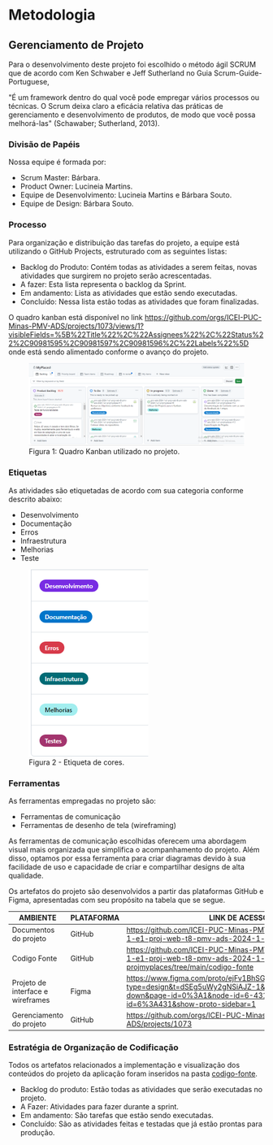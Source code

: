 
# Metodologia

## Gerenciamento de Projeto
Para o desenvolvimento deste projeto foi escolhido o método ágil SCRUM que de acordo com Ken Schwaber e Jeff Sutherland no Guia Scrum-Guide-Portuguese,

"É um framework dentro do qual você pode empregar vários processos ou técnicas. O Scrum deixa claro a eficácia relativa das práticas de gerenciamento e desenvolvimento de produtos, de modo que você possa melhorá-las" (Schawaber; Sutherland, 2013).

### Divisão de Papéis

Nossa equipe é formada por:
- Scrum Master: Bárbara.
- Product Owner: Lucineia Martins.
- Equipe de Desenvolvimento: Lucineia Martins e Bárbara Souto.
- Equipe de Design: Bárbara Souto.

### Processo

Para organização e distribuição das tarefas do projeto, a equipe está utilizando o GitHub Projects, estruturado com as seguintes listas: 

<ul>
  <li>Backlog do Produto: Contém todas as atividades a serem feitas, novas atividades que surgirem no projeto serão acrescentadas.</li>
  <li>A fazer: Esta lista representa o backlog da Sprint.</li>
  <li>Em andamento: Lista as atividades que estão sendo executadas.</li>
  <li>Concluído: Nessa lista estão todas as atividades que foram finalizadas.</li>
 </ul>

O quadro kanban está disponível no link https://github.com/orgs/ICEI-PUC-Minas-PMV-ADS/projects/1073/views/1?visibleFields=%5B%22Title%22%2C%22Assignees%22%2C%22Status%22%2C90981595%2C90981597%2C90981596%2C%22Labels%22%5D onde está sendo alimentado conforme o avanço do projeto.

<figure> 
  <img src="/documentos/img/quadroKanban.png">
    <figcaption>Figura 1: Quadro Kanban utilizado no projeto.</figcaption>
</figure> 
  
<h3>Etiquetas</h3>
<p>As atividades são etiquetadas de acordo com sua categoria conforme descrito abaixo:</p>

<ul>
  <li>Desenvolvimento</li>
  <li>Documentação</li>
  <li>Erros</li>
  <li>Infraestrutura</li>
  <li>Melhorias</li>
  <li>Teste</li>
</ul>

<figure> 
  <img src="/documentos/img/Etiquetas.png">
    <figcaption>Figura 2 - Etiqueta de cores.</figcaption>
</figure> 
  
### Ferramentas

As ferramentas empregadas no projeto são:

- Ferramentas de comunicação
- Ferramentas de desenho de tela (wireframing)

As ferramentas de comunicação escolhidas oferecem uma abordagem visual mais organizada que simplifica o acompanhamento do projeto. Além disso, optamos por essa ferramenta para criar diagramas devido à sua facilidade de uso e capacidade de criar e compartilhar designs de alta qualidade.

<p>Os artefatos do projeto são desenvolvidos a partir das plataformas GitHub e Figma, apresentadas com seu propósito na tabela que se segue.<p/>

| AMBIENTE | PLATAFORMA |LINK DE ACESSO                 |
|--------------------|--------------------------------------------------------------------------------|----------------------------------------|
|Documentos do projeto  | GitHub | https://github.com/ICEI-PUC-Minas-PMV-ADS/pmv-ads-2024-1-e1-proj-web-t8-pmv-ads-2024-1-e1-projmyplaces |
|Codigo Fonte | GitHub | https://github.com/ICEI-PUC-Minas-PMV-ADS/pmv-ads-2024-1-e1-proj-web-t8-pmv-ads-2024-1-e1-projmyplaces/tree/main/codigo-fonte|
|Projeto de interface e wireframes | Figma |https://www.figma.com/proto/ejFv1BhSGfapMhtXNPPIap/Untitled?type=design&t=dSEg5uWy2gNSiAJZ-1&scaling=scale-down&page-id=0%3A1&node-id=6-431&starting-point-node-id=6%3A431&show-proto-sidebar=1|
|Gerenciamento do projeto  | GitHub |https://github.com/orgs/ICEI-PUC-Minas-PMV-ADS/projects/1073|

### Estratégia de Organização de Codificação 

Todos os artefatos relacionados a implementação e visualização dos conteúdos do projeto da aplicação foram inseridos na pasta [codigo-fonte](https://github.com/ICEI-PUC-Minas-PMV-ADS/pmv-ads-2024-1-e1-proj-web-t8-pmv-ads-2024-1-e1-projmyplaces/tree/main/codigo-fonte). 
- Backlog do produto: Estão todas as atividades que serão executadas no projeto.  
- A Fazer: Atividades para fazer durante a sprint. 
- Em andamento: São tarefas que estão sendo executadas. 
- Concluído: São as atividades feitas e testadas que já estão prontas para produção.





